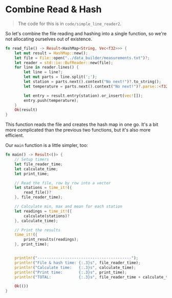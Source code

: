 # Combine Read & Hash

> The code for this is in `code/simple_line_reader2`.

So let's combine the file reading and hashing into a single function, so we're not
allocating ourselves out of existence.

```rust
fn read_file() -> Result<HashMap<String, Vec<f32>>> {
    let mut result = HashMap::new();
    let file = File::open("../data_builder/measurements.txt")?;
    let reader = std::io::BufReader::new(file);
    for line in reader.lines() {
        let line = line?;
        let mut parts = line.split(';');
        let station = parts.next().context("No next!")?.to_string();
        let temperature = parts.next().context("No next!")?.parse::<f32>()?;

        let entry = result.entry(station).or_insert(vec![]);
        entry.push(temperature);
    }
    Ok(result)
}
```

This function reads the file and creates the hash map in one go. It's a bit more
complicated than the previous two functions, but it's also more efficient.

Our `main` function is a little simpler, too:

```rust
fn main() -> Result<()> {
    // Setup timers
    let file_reader_time;
    let calculate_time;
    let print_time;

    // Read the file, row by row into a vector
    let stations = time_it!({
        read_file()?
    }, file_reader_time);

    // Calculate min, max and mean for each station
    let readings = time_it!({
        calculate(stations)?
    }, calculate_time);

    // Print the results
    time_it!({
        print_results(readings);
    }, print_time);


    println!("-----------------------------------------");
    println!("File & hash time: {:.3}s", file_reader_time);
    println!("Calculate time:   {:.3}s", calculate_time);
    println!("Print time:       {:.3}s", print_time);
    println!("TOTAL:            {:.3}s", file_reader_time + calculate_time + print_time);

    Ok(())
}
```
